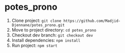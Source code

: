 # potes_prono

1. Clone project: `git clone https://github.com/Madjid-Djennane/potes_prono.git`
2. Move to project directory: `cd potes_prono`
3. Checkout dev branch: `git checkout dev`
4. Install dependencies: `npm install`
5. Run project: `npm start`
